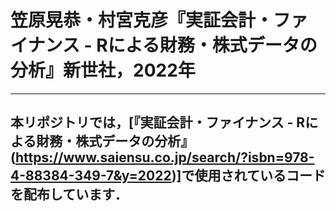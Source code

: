 # 笠原晃恭・村宮克彦『実証会計・ファイナンス - Rによる財務・株式データの分析』新世社，2022年

---
本リポジトリでは，[『実証会計・ファイナンス - Rによる財務・株式データの分析』(https://www.saiensu.co.jp/search/?isbn=978-4-88384-349-7&y=2022)]で使用されているコードを配布しています．
---
